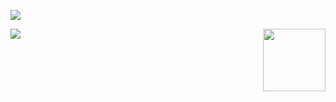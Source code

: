 ![](https://komarev.com/ghpvc/?username=GiovanniNespoli&color=3B30D9)


<img src="(https://camo.githubusercontent.com/e4a569755580f96dce0e6d65bc761e0d9aef0fecae524ec73a1b0be60fc934fa/68747470733a2f2f7777772e6d79676f2e67652f75706c6f6164732f626c6f672f313538343032333739352e6a7067)" width="100px" align="right">

<img src="https://github-readme-stats.vercel.app/api?username=GiovanniNespoli&show_icons=true&title_color=AFAAF2&text_color=F7F7F7&icon_color=F9DB4A&bg_color=2E3175&cache_seconds=2300" align="left">

